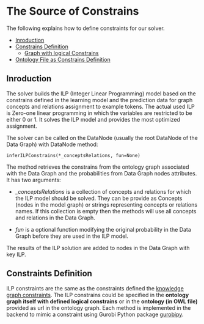 # The Source of Constrains 

The following explains how to define constraints for our solver.

- [Inroduction](#inroduction)
- [Constrains Definition](#constrains-definition)
  - [Graph with logical Constrains](#graph-with-logical-constrains)
- [Ontology File as Constrains Definition](#ontology-file-as-constrains-definition)


## Inroduction

The solver builds the ILP (Integer Linear Programming) model based on the constrains defined in the learning model and the prediction data for graph concepts and relations assignment to example tokens.
The actual used ILP is Zero-one linear programming in which the variables are restricted to be either 0 or 1.
It solves the ILP model and provides the most optimized assignment.

The solver can be called on the DataNode (usually the root DataNode of the Data Graph) with DataNode method:
 
```
inferILPConstrains(*_conceptsRelations, fun=None)
```
The method retrieves the constrains from the ontology graph associated with the Data Graph and the probabilities from Data Graph nodes attributes.
It has two arguments:
* *_conceptsRelations* is a collection of concepts and relations for which the ILP model should be solved. 
They can be provide as Concepts (nodes in the model graph) or strings representing concepts or relations names. 
If this collection is empty then the methods will use all concepts and relations in the Data Graph.


* *fun* is a optional function modifying the original probability in the Data Graph before they are used in the ILP model.

The results of the ILP solution are added to nodes in the Data Graph with key ILP.

## Constraints Definition

ILP constraints are the same as the constraints defined the [knowledge graph constraints](Knowledge%20Declaration%20(Graph).md#graph-constraints). The ILP constrains could be specified in the **ontology graph itself with defined logical constrains** or in the **ontology (in OWL file)** provided as url in the ontology graph. Each method is implemented in the backend to mimic a constraint using Gurobi Python package [gurobipy](https://pypi.org/project/gurobipy/).

